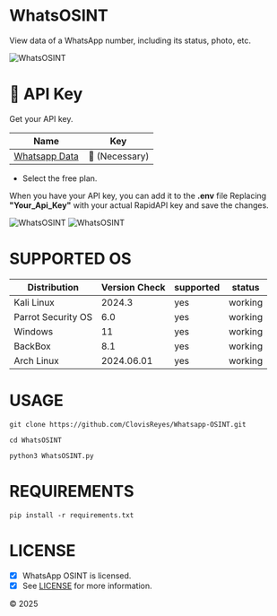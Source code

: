 # WhatsOSINT
View data of a WhatsApp number, including its status, photo, etc.

<img src="https://github.com/ClovisReyes/WhatsOSINT/blob/main/img/Demo.png" title="WhatsOSINT">

# 🔑 API Key
Get your API key.

Name | Key |
| ------------------- |-------------- |
| [Whatsapp Data](https://rapidapi.com/airaudoeduardo/api/whatsapp-data1) |  🔑 (Necessary) |

- Select the free plan.

When you have your API key, you can add it to the **.env** file Replacing **"Your_Api_Key"** with your actual RapidAPI key and save the changes.

<img src="https://github.com/ClovisReyes/WhatsOSINT/blob/main/img/WhatsappData.png" title="WhatsOSINT">
<img src="https://github.com/ClovisReyes/WhatsOSINT/blob/main/img/WhatsappData_%20API.png" title="WhatsOSINT">

# SUPPORTED OS
|Distribution | Version Check | supported | status |
----------|-------|------|-------|
|Kali Linux| 2024.3| yes| working   |
|Parrot Security OS| 6.0| yes | working   |
|Windows| 11 | yes | working   |
|BackBox| 8.1 | yes | working   |
|Arch Linux| 2024.06.01 | yes | working   |

# USAGE
```
git clone https://github.com/ClovisReyes/Whatsapp-OSINT.git
```
```
cd WhatsOSINT
```
```
python3 WhatsOSINT.py
```
# REQUIREMENTS
```
pip install -r requirements.txt
```

# LICENSE
- [x] WhatsApp OSINT is licensed. 
- [x] See [LICENSE](https://github.com/ClovisReyes/Whatsapp-OSINT?tab=MIT-1-ov-file) for more information.

© 2025

